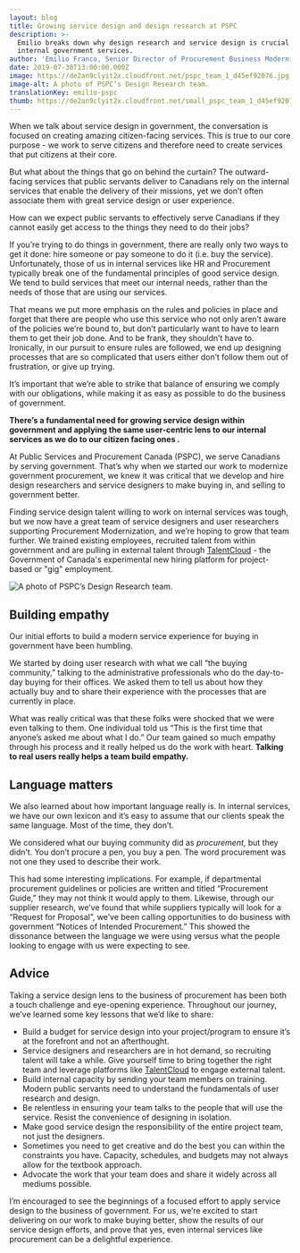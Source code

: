 ```yaml
---
layout: blog
title: Growing service design and design research at PSPC
description: >-
  Emilio breaks down why design research and service design is crucial to
  internal government services.
author: 'Emilio Franco, Senior Director of Procurement Business Modernization at PSPC'
date: 2019-07-30T13:00:00.000Z
image: https://de2an9clyit2x.cloudfront.net/pspc_team_1_d45ef92076.jpg
image-alt: A photo of PSPC’s Design Research team.
translationKey: emilio-pspc
thumb: https://de2an9clyit2x.cloudfront.net/small_pspc_team_1_d45ef92076.jpg
---
```

When we talk about service design in government, the conversation is focused on creating amazing citizen-facing services. This is true to our core purpose - we work to serve citizens and therefore need to create services that put citizens at their core.

But what about the things that go on behind the curtain? The outward-facing services that public servants deliver to Canadians rely on the internal services that enable the delivery of their missions, yet we don’t often associate them with great service design or user experience.

How can we expect public servants to effectively serve Canadians if they cannot easily get access to the things they need to do their jobs?

If you’re trying to do things in government, there are really only two ways to get it done: hire someone or pay someone to do it (i.e. buy the service). Unfortunately, those of us in internal services like HR and Procurement typically break one of the fundamental principles of good service design. We tend to build services that meet our internal needs, rather than the needs of those that are using our services.

That means we put more emphasis on the rules and policies in place and forget that there are people who use this service who not only aren’t aware of the policies we’re bound to, but don’t particularly want to have to learn them to get their job done. And to be frank, they shouldn’t have to. Ironically, in our pursuit to ensure rules are followed, we end up designing processes that are so complicated that users either don’t follow them out of frustration, or give up trying.

It’s important that we’re able to strike that balance of ensuring we comply with our obligations, while making it as easy as possible to do the business of government.

**There’s a fundamental need for growing service design within government and applying the same user-centric lens to our internal services as we do to our citizen facing ones .**

At Public Services and Procurement Canada (PSPC), we serve Canadians by serving government. That’s why when we started our work to modernize government procurement, we knew it was critical that we develop and hire design researchers and service designers to make buying in, and selling to government better.

Finding service design talent willing to work on internal services was tough, but we now have a great team of service designers and user researchers supporting Procurement Modernization, and we’re hoping to grow that team further. We trained existing employees, recruited talent from within government and are pulling in external talent through [TalentCloud](https://talent.canada.ca/en) - the Government of Canada's experimental new hiring platform for project-based or "gig" employment.

![A photo of PSPC’s Design Research team.](https://de2an9clyit2x.cloudfront.net/pspc_team_2_19f5e7b2f2.jpg)

## Building empathy

Our initial efforts to build a modern service experience for buying in government have been humbling.

We started by doing user research with what we call “the buying community,” talking to the administrative professionals who do the day-to-day buying for their offices. We asked them to tell us about how they actually buy and to share their experience with the processes that are currently in place.

What was really critical was that these folks were shocked that we were even talking to them. One individual told us “This is the first time that anyone’s asked me about what I do.” Our team gained so much empathy through his process and it really helped us do the work with heart. **Talking to real users really helps a team build empathy.**

## Language matters

We also learned about how important language really is. In internal services, we have our own lexicon and it’s easy to assume that our clients speak the same language. Most of the time, they don’t.

We considered what our buying community did as _procurement_, but they didn’t. You don’t procure a pen, you buy a pen. The word procurement was not one they used to describe their work.

This had some interesting implications. For example, if departmental procurement guidelines or policies are written and titled “Procurement Guide,” they may not think it would apply to them. Likewise, through our supplier research, we’ve found that while suppliers typically will look for a “Request for Proposal”, we’ve been calling opportunities to do business with government “Notices of Intended Procurement.” This showed the dissonance between the language we were using versus what the people looking to engage with us were expecting to see.

## Advice

Taking a service design lens to the business of procurement has been both a touch challenge and eye-opening experience. Throughout our journey, we’ve learned some key lessons that we’d like to share:

* Build a budget for service design into your project/program to ensure it’s at the forefront and not an afterthought.
* Service designers and researchers are in hot demand, so recruiting talent will take a while. Give yourself time to bring together the right team and leverage platforms like [TalentCloud](https://talent.canada.ca/en) to engage external talent.
* Build internal capacity by sending your team members on training. Modern public servants need to understand the fundamentals of user research and design.
* Be relentless in ensuring your team talks to the people that will use the service. Resist the convenience of designing in isolation.
* Make good service design the responsibility of the entire project team, not just the designers.
* Sometimes you need to get creative and do the best you can within the constraints you have. Capacity, schedules, and budgets may not always allow for the textbook approach.
* Advocate the work that your team does and share it widely across all mediums possible.

I’m encouraged to see the beginnings of a focused effort to apply service design to the business of government. For us, we’re excited to start delivering on our work to make buying better, show the results of our service design efforts, and prove that yes, even internal services like procurement can be a delightful experience.

